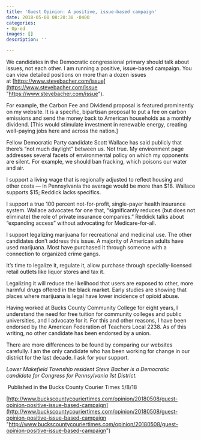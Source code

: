 ```yaml
---
title: 'Guest Opinion: A positive, issue-based campaign'
date: 2018-05-08 08:20:38 -0400
categories:
- Op-ed
images: []
description: ''

---
```

We candidates in the Democratic congressional primary should talk about issues, not each other. I am running a positive, issue-based campaign. You can view detailed positions on more than a dozen issues at [https://www.stevebacher.com/issue](https://www.stevebacher.com/issue "https://www.stevebacher.com/issue").

For example, the Carbon Fee and Dividend proposal is featured prominently on my website. It is a specific, bipartisan proposal to put a fee on carbon emissions and send the money back to American households as a monthly dividend.  \[This would stimulate investment in renewable energy, creating well-paying jobs here and across the nation.\]

Fellow Democratic Party candidate Scott Wallace has said publicly that there’s “not much daylight” between us. Not true. My environment page addresses several facets of environmental policy on which my opponents are silent. For example, we should ban fracking, which poisons our water and air.

I support a living wage that is regionally adjusted to reflect housing and other costs — in Pennsylvania the average would be more than $18. Wallace supports $15; Reddick lacks specifics.

I support a true 100 percent not-for-profit, single-payer health insurance system. Wallace advocates for one that, “significantly reduces (but does not eliminate) the role of private insurance companies.” Reddick talks about “expanding access” without advocating for Medicare-for-all.

I support legalizing marijuana for recreational and medicinal use. The other candidates don’t address this issue. A majority of American adults have used marijuana. Most have purchased it through someone with a connection to organized crime gangs.

It’s time to legalize it, regulate it, allow purchase through specially-licensed retail outlets like liquor stores and tax it.

Legalizing it will reduce the likelihood that users are exposed to other, more harmful drugs offered in the black market. Early studies are showing that places where marijuana is legal have lower incidence of opioid abuse.

Having worked at Bucks County Community College for eight years, I understand the need for free tuition for community colleges and public universities, and I advocate for it. For this and other reasons, I have been endorsed by the American Federation of Teachers Local 2238. As of this writing, no other candidate has been endorsed by a union.

There are more differences to be found by comparing our websites carefully. I am the only candidate who has been working for change in our district for the last decade. I ask for your support.

_Lower Makefield Township resident Steve Bacher is a Democratic candidate for Congress for Pennsylvania 1st District._

 Published in the Bucks County Courier Times 5/8/18

[http://www.buckscountycouriertimes.com/opinion/20180508/guest-opinion-positive-issue-based-campaign](http://www.buckscountycouriertimes.com/opinion/20180508/guest-opinion-positive-issue-based-campaign "http://www.buckscountycouriertimes.com/opinion/20180508/guest-opinion-positive-issue-based-campaign")